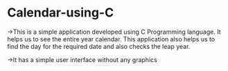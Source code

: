 # Calendar-using-C

->This is a simple application developed using C Programming 
language. It helps us to see the entire year calendar. This application 
also helps us to find the day for the required date and also checks 
the leap year.


->It has a simple user interface without any graphics
